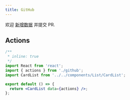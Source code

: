 ```yaml
---
title: GitHub
---
```


<Alert type="info">
  欢迎 <a href="https://github.com/youngjuning/youngjuning.github.io/edit/main/docs//awesome/github.js">新增数据</a> 并提交 PR.
</Alert>

## Actions

```jsx
/**
 * inline: true
 */
import React from 'react';
import { actions } from './github';
import CardList from '../../components/List/CardList';

export default () => {
  return <CardList data={actions} />;
};
```
